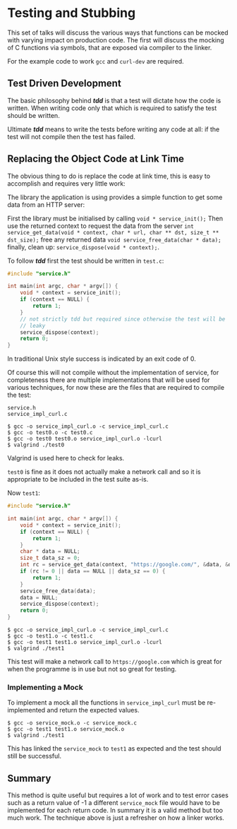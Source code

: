 # Testing and Stubbing

This set of talks will discuss the various ways that functions can be mocked
with varying impact on production code. The first will discuss the mocking of
C functions via symbols, that are exposed via compiler to the linker.

For the example code to work `gcc` and `curl-dev` are required.

## Test Driven Development

The basic philosophy behind ***tdd*** is that a test will dictate how the code
is written. When writing code only that which is required to satisfy the test
should be written.

Ultimate ***tdd*** means to write the tests before writing any code at all: if
the test will not compile then the test has failed.

## Replacing the Object Code at Link Time

The obvious thing to do is replace the code at link time, this is easy to
accomplish and requires very little work:

The library the application is using provides a simple function to get some
data from an HTTP server:

First the library must be initialised by calling `void * service_init();`
Then use the returned context to request the data from the server
`int service_get_data(void * context, char * url, char ** dst, size_t ** dst_size);`
free any returned data `void service_free_data(char * data);`
finally, clean up: `service_dispose(void * context);`.

To follow ***tdd*** first the test should be written in `test.c`:

```c
#include "service.h"

int main(int argc, char * argv[]) {
    void * context = service_init();
    if (context == NULL) {
        return 1;
    }
    // not strictly tdd but required since otherwise the test will be
    // leaky
    service_dispose(context);
    return 0;
}
```

In traditional Unix style success is indicated by an exit code of 0.

Of course this will not compile without the implementation of service, for
completeness there are multiple implementations that will be used for
various techniques, for now these are the files that are required to compile
the test:

```
service.h
service_impl_curl.c
```

    $ gcc -o service_impl_curl.o -c service_impl_curl.c
    $ gcc -o test0.o -c test0.c
    $ gcc -o test0 test0.o service_impl_curl.o -lcurl
    $ valgrind ./test0

Valgrind is used here to check for leaks.

`test0` is fine as it does not actually make a network call and so it is
appropriate to be included in the test suite as-is.

Now `test1`:

```c
#include "service.h"

int main(int argc, char * argv[]) {
    void * context = service_init();
    if (context == NULL) {
        return 1;
    }
    char * data = NULL;
    size_t data_sz = 0;
    int rc = service_get_data(context, "https://google.com/", &data, &data_sz);
    if (rc != 0 || data == NULL || data_sz == 0) {
        return 1;
    }
    service_free_data(data);
    data = NULL;
    service_dispose(context);
    return 0;
}
```

    $ gcc -o service_impl_curl.o -c service_impl_curl.c
    $ gcc -o test1.o -c test1.c
    $ gcc -o test1 test1.o service_impl_curl.o -lcurl
    $ valgrind ./test1

This test will make a network call to `https://google.com` which is great for
when the programme is in use but not so great for testing.

### Implementing a Mock

To implement a mock all the functions in `service_impl_curl` must be
re-implemented and return the expected values.

    $ gcc -o service_mock.o -c service_mock.c
    $ gcc -o test1 test1.o service_mock.o
    $ valgrind ./test1

This has linked the `service_mock` to `test1` as expected and the test should
still be successful.

## Summary

This method is quite useful but requires a lot of work and to test error cases
such as a return value of -1 a different `service_mock` file would have to be
implemented for each return code. In summary it is a valid method but too much
work. The technique above is just a refresher on how a linker works.

